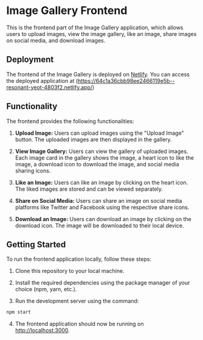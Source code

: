 # Image Gallery Frontend

This is the frontend part of the Image Gallery application, which allows users to upload images, view the image gallery, like an image, share images on social media, and download images.

## Deployment

The frontend of the Image Gallery is deployed on [Netlify](https://www.netlify.com/). You can access the deployed application at (https://64c1a36cbb98ee2466119e5b--resonant-yeot-4803f2.netlify.app/)

## Functionality

The frontend provides the following functionalities:

1. **Upload Image:** Users can upload images using the "Upload Image" button. The uploaded images are then displayed in the gallery.

2. **View Image Gallery:** Users can view the gallery of uploaded images. Each image card in the gallery shows the image, a heart icon to like the image, a download icon to download the image, and social media sharing icons.

3. **Like an Image:** Users can like an image by clicking on the heart icon. The liked images are stored and can be viewed separately.

4. **Share on Social Media:** Users can share an image on social media platforms like Twitter and Facebook using the respective share icons.

5. **Download an Image:** Users can download an image by clicking on the download icon. The image will be downloaded to their local device.

## Getting Started

To run the frontend application locally, follow these steps:

1. Clone this repository to your local machine.

2. Install the required dependencies using the package manager of your choice (npm, yarn, etc.).

3. Run the development server using the command:

```bash
npm start
```

4. The frontend application should now be running on [http://localhost:3000](http://localhost:3000).
